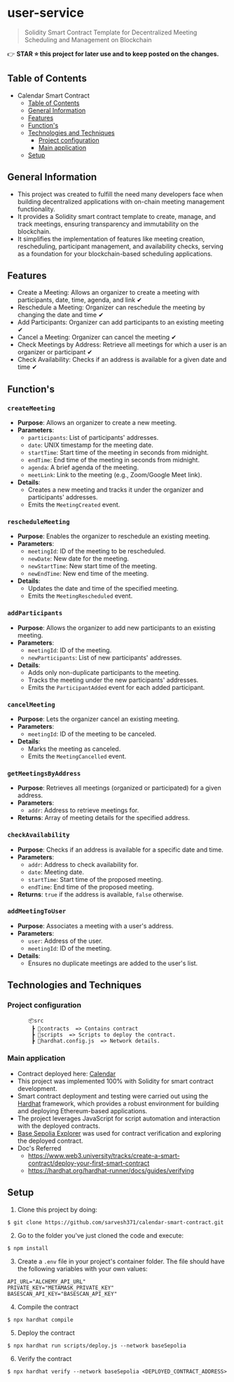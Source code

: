 # user-service
> Solidity Smart Contract Template for Decentralized Meeting Scheduling and Management on Blockchain

👉 **STAR ⭐ this project for later use and to keep posted on the changes.**

## Table of Contents
- Calendar Smart Contract
    - [Table of Contents](#table-of-contents)
    - [General Information](#general-information)
    - [Features](#features)
    - [Function's](#functions)
    - [Technologies and Techniques](#technologies-and-techniques)
        - [Project configuration](#project-configuration)
        - [Main application](#main-application)
  - [Setup](#setup)

## General Information
- This project was created to fulfill the need many developers face when building decentralized applications with on-chain meeting management functionality.  
- It provides a Solidity smart contract template to create, manage, and track meetings, ensuring transparency and immutability on the blockchain.
- It simplifies the implementation of features like meeting creation, rescheduling, participant management, and availability checks, serving as a foundation for your blockchain-based scheduling applications.

## Features
- Create a Meeting: Allows an organizer to create a meeting with participants, date, time, agenda, and link ✔
- Reschedule a Meeting: Organizer can reschedule the meeting by changing the date and time ✔
- Add Participants: Organizer can add participants to an existing meeting ✔
- Cancel a Meeting: Organizer can cancel the meeting ✔
- Check Meetings by Address: Retrieve all meetings for which a user is an organizer or participant ✔
- Check Availability: Checks if an address is available for a given date and time ✔

## Function's
### `createMeeting`
- **Purpose**: Allows an organizer to create a new meeting.
- **Parameters**:
  - `participants`: List of participants' addresses.
  - `date`: UNIX timestamp for the meeting date.
  - `startTime`: Start time of the meeting in seconds from midnight.
  - `endTime`: End time of the meeting in seconds from midnight.
  - `agenda`: A brief agenda of the meeting.
  - `meetLink`: Link to the meeting (e.g., Zoom/Google Meet link).
- **Details**:
  - Creates a new meeting and tracks it under the organizer and participants' addresses.
  - Emits the `MeetingCreated` event.

### `rescheduleMeeting`
- **Purpose**: Enables the organizer to reschedule an existing meeting.
- **Parameters**:
  - `meetingId`: ID of the meeting to be rescheduled.
  - `newDate`: New date for the meeting.
  - `newStartTime`: New start time of the meeting.
  - `newEndTime`: New end time of the meeting.
- **Details**:
  - Updates the date and time of the specified meeting.
  - Emits the `MeetingRescheduled` event.

### `addParticipants`
- **Purpose**: Allows the organizer to add new participants to an existing meeting.
- **Parameters**:
  - `meetingId`: ID of the meeting.
  - `newParticipants`: List of new participants' addresses.
- **Details**:
  - Adds only non-duplicate participants to the meeting.
  - Tracks the meeting under the new participants' addresses.
  - Emits the `ParticipantAdded` event for each added participant.

### `cancelMeeting`
- **Purpose**: Lets the organizer cancel an existing meeting.
- **Parameters**:
  - `meetingId`: ID of the meeting to be canceled.
- **Details**:
  - Marks the meeting as canceled.
  - Emits the `MeetingCancelled` event.

### `getMeetingsByAddress`
- **Purpose**: Retrieves all meetings (organized or participated) for a given address.
- **Parameters**:
  - `addr`: Address to retrieve meetings for.
- **Returns**: Array of meeting details for the specified address.

### `checkAvailability`
- **Purpose**: Checks if an address is available for a specific date and time.
- **Parameters**:
  - `addr`: Address to check availability for.
  - `date`: Meeting date.
  - `startTime`: Start time of the proposed meeting.
  - `endTime`: End time of the proposed meeting.
- **Returns**: `true` if the address is available, `false` otherwise.

### `addMeetingToUser`
- **Purpose**: Associates a meeting with a user's address.
- **Parameters**:
  - `user`: Address of the user.
  - `meetingId`: ID of the meeting.
- **Details**:
  - Ensures no duplicate meetings are added to the user's list.

## Technologies and Techniques

### Project configuration
<div style="margin-left: 3rem;" >

```
📦src
 ┣ 📂contracts  => Contains contract
 ┣ 📂scripts  => Scripts to deploy the contract.
 ┣ 📂hardhat.config.js  => Network details.
``` 
</div>

### Main application
- Contract deployed here: [Calendar](https://sepolia.basescan.org/address/0x16CEb1b26eC18522D461B88596aECca201144e0C)
- This project was implemented 100% with Solidity for smart contract development.
- Smart contract deployment and testing were carried out using the [Hardhat](https://hardhat.org/) framework, which provides a robust environment for building and deploying Ethereum-based applications.
- The project leverages JavaScript for script automation and interaction with the deployed contracts.
- [Base Sepolia Explorer](https://sepolia.basescan.org/) was used for contract verification and exploring the deployed contract.
- Doc's Referred
    - https://www.web3.university/tracks/create-a-smart-contract/deploy-your-first-smart-contract
    - https://hardhat.org/hardhat-runner/docs/guides/verifying

## Setup
1. Clone this project by doing:
```
$ git clone https://github.com/sarvesh371/calendar-smart-contract.git
```
2. Go to the folder you've just cloned the code and execute:
```
$ npm install
```
3. Create a ```.env``` file in your project's container folder. The file should have the following variables with your own values:
```
API_URL="ALCHEMY_API_URL"
PRIVATE_KEY="METAMASK_PRIVATE_KEY"
BASESCAN_API_KEY="BASESCAN_API_KEY"
```
4. Compile the contract
```
$ npx hardhat compile
```
5. Deploy the contract
```
$ npx hardhat run scripts/deploy.js --network baseSepolia
```
6. Verify the contract
```
$ npx hardhat verify --network baseSepolia <DEPLOYED_CONTRACT_ADDRESS>
```